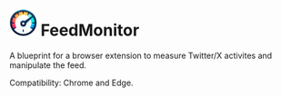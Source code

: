 # <img src="icons/speedometer.png" width="48"/> FeedMonitor


A blueprint for a browser extension to measure Twitter/X activites and manipulate the feed.

Compatibility: Chrome and Edge.
